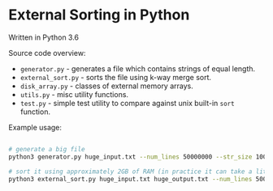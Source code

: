 # External Sorting in Python

Written in Python 3.6

Source code overview:
 * `generator.py` - generates a file which contains strings of equal length.
 * `external_sort.py` - sorts the file using k-way merge sort.
 * `disk_array.py` - classes of external memory arrays.
 * `utils.py` - misc utility functions.
 * `test.py` - simple test utility to compare against unix built-in `sort` function.

Example usage:
```bash

# generate a big file
python3 generator.py huge_input.txt --num_lines 50000000 --str_size 100

# sort it using approximately 2GB of RAM (in practice it can take a little more)
python3 external_sort.py huge_input.txt huge_output.txt --num_lines 50000000 --ram 2000000000 -k 3
```
